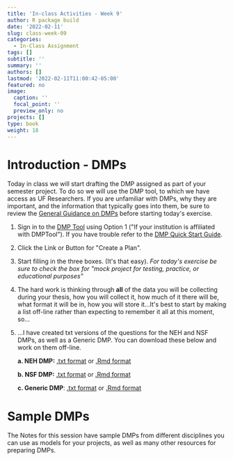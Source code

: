 ```yaml
---
title: 'In-class Activities - Week 9'
author: R package build
date: '2022-02-11'
slug: class-week-09
categories:
  - In-Class Assignment
tags: []
subtitle: ''
summary: ''
authors: []
lastmod: '2022-02-11T11:00:42-05:00'
featured: no
image:
  caption: ''
  focal_point: ''
  preview_only: no
projects: []
type: book
weight: 18
---
```



# Introduction - DMPs

Today in class we will start drafting the DMP assigned as part of your semester project. To do so we will use the DMP tool, to which we have access as UF Researchers. If you are unfamiliar with DMPs, why they are important, and the information that typically goes into them, be sure to review the [General Guidance on DMPs](https://dmptool.org/general_guidance) before starting today's exercise.

1. Sign in to the [DMP Tool](https://dmptool.org) using Option 1 ("If your institution is affiliated with DMPTool"). If you have trouble refer to the  [DMP Quick	Start	Guide](https://dmptool.org/help). 

2. Click the Link or Button for "Create a Plan". 

3. Start filling in the three boxes. (It's that easy). _For today's exercise be sure to check the box for "mock project for testing, practice, or educational purposes"_

4. The hard work is thinking through **all** of the data you will be collecting during your thesis, how you will collect it, how much of it there will be, what format it will be in, how you will store it...It's best to start by making a list off-line rather than expecting to remember it all at this moment, so...

5. ...I have created txt versions of the questions for the NEH and NSF DMPs, as well as a Generic DMP. You can download these below and work on them off-line.


    **a. NEH DMP:** [.txt format](https://raw.githubusercontent.com/BrunaLab/LAS6292_DataManagement/master/instructor-materials/class-sessions/09-DMP/neh_dmp_template.txt) or [.Rmd format](https://github.com/BrunaLab/LAS6292_DataManagement/blob/561ead6bc2a8361e447753c6ab741d7456a5b38d/instructor-materials/class-sessions/09-DMP/neh_dmp_template.Rmd)


    **b. NSF DMP:** [.txt format](https://raw.githubusercontent.com/BrunaLab/LAS6292_DataManagement/master/instructor-materials/class-sessions/09-DMP/nsf_dmp_template.txt) or [.Rmd format](https://github.com/BrunaLab/LAS6292_DataManagement/blob/master/instructor-materials/class-sessions/09-DMP/nsf_dmp_template.Rmd)

    **c. Generic DMP**: [.txt format](https://raw.githubusercontent.com/BrunaLab/LAS6292_DataManagement/master/instructor-materials/class-sessions/09-DMP/generic_dmp_template.txt) or [.Rmd format](https://github.com/BrunaLab/LAS6292_DataManagement/blob/master/instructor-materials/class-sessions/09-DMP/generic_dmp_template.Rmd)
    
# Sample DMPs

The Notes for this session have sample DMPs from different disciplines you can use as models for your projects, as well as many other resources for preparing DMPs.
